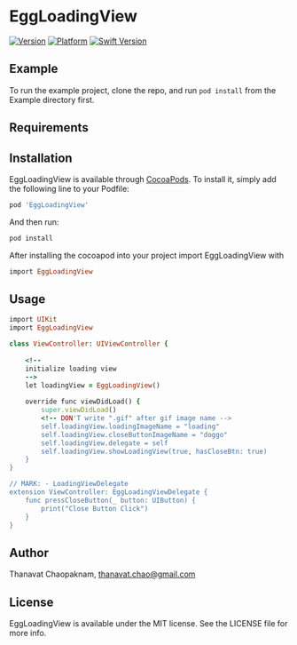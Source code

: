 # EggLoadingView
[![Version](https://img.shields.io/cocoapods/v/EggLoadingView.svg?style=flat)](https://cocoapods.org/pods/EggLoadingView)
[![Platform](https://img.shields.io/cocoapods/p/EggLoadingView.svg?style=flat)](https://cocoapods.org/pods/EggLoadingView)
[![Swift Version](https://img.shields.io/badge/Swift-5.0-green.svg?style=flat)](https://cocoapods.org/pods/EggLoadingView)

## Example

To run the example project, clone the repo, and run `pod install` from the Example directory first.

## Requirements

## Installation

EggLoadingView is available through [CocoaPods](https://cocoapods.org). To install
it, simply add the following line to your Podfile:

```ruby
pod 'EggLoadingView'
```

And then run:
```ruby
pod install
```

After installing the cocoapod into your project import EggLoadingView with
```ruby
import EggLoadingView
```

## Usage 
```ruby
import UIKit
import EggLoadingView

class ViewController: UIViewController {
    
    <!-- 
    initialize loading view 
    -->
    let loadingView = EggLoadingView()
    
    override func viewDidLoad() {
        super.viewDidLoad()
        <!-- DON'T write ".gif" after gif image name -->
        self.loadingView.loadingImageName = "loading"
        self.loadingView.closeButtonImageName = "doggo"
        self.loadingView.delegate = self
        self.loadingView.showLoadingView(true, hasCloseBtn: true)
    }
}

// MARK: - LoadingViewDelegate
extension ViewController: EggLoadingViewDelegate {
    func pressCloseButton(_ button: UIButton) {
        print("Close Button Click")
    }
}
```

## Author

Thanavat Chaopaknam, thanavat.chao@gmail.com

## License

EggLoadingView is available under the MIT license. See the LICENSE file for more info.
